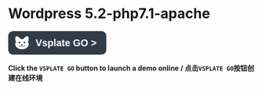 # Wordpress 5.2-php7.1-apache

<a href="https://www.vsplate.com/?docker-compose=https://github.com/vsplate/dcenvs/wordpress/5.2-php7.1-apache"><img alt="VSPLATE GO" src="https://raw.githubusercontent.com/vsplate/images/master/vsgo_btn.png" width="200px"></a>

**Click the `VSPLATE GO` button to launch a demo online / 点击`VSPLATE GO`按钮创建在线环境**